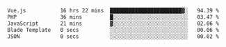 <!--START_SECTION:waka-->

```txt
Vue.js           16 hrs 22 mins  ███████████████████████▓░   94.39 %
PHP              36 mins         █░░░░░░░░░░░░░░░░░░░░░░░░   03.47 %
JavaScript       21 mins         ▓░░░░░░░░░░░░░░░░░░░░░░░░   02.06 %
Blade Template   0 secs          ░░░░░░░░░░░░░░░░░░░░░░░░░   00.06 %
JSON             0 secs          ░░░░░░░░░░░░░░░░░░░░░░░░░   00.02 %
```

<!--END_SECTION:waka-->
